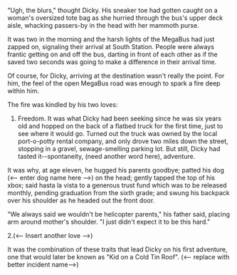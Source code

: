 "Ugh, the blurs," thought Dicky. His sneaker toe had gotten caught on a woman's oversized tote bag as she hurried through the bus's upper deck aisle, whacking passers-by in the head with her mammoth purse.

It was two in the morning and the harsh lights of the MegaBus had just zapped on, signaling their arrival at South Station. People were always frantic getting on and off the bus, darting in front of each other as if the saved two seconds was going to make a difference in their arrival time.

Of course, for Dicky, arriving at the destination wasn't really the point. For him, the feel of the open MegaBus road was enough to spark a fire deep within him.

The fire was kindled by his two loves:

 1. Freedom. It was what Dicky had been seeking since he was six years old and hopped on the back of a flatbed truck for the first time, just to see where it would go. Turned out the truck was owned by the local port-o-potty rental company, and only drove two miles down the street, stopping in a gravel, sewage-smelling parking lot. But still, Dicky had tasted it--spontaneity, (need another word here), adventure.

 It was why, at age eleven, he hugged his parents goodbye; patted his dog (<-- enter dog name here -->) on the head; gently tapped the top of his xbox; said hasta la vista to a generous trust fund which was to be released monthly, pending graduation from the sixth grade; and swung his backpack over his shoulder as he headed out the front door.

 "We always said we wouldn't be helicopter parents," his father said, placing arm around mother's shoulder. "I just didn't expect it to be this hard."

 2.(<-- Insert another love -->)

It was the combination of these traits that lead Dicky on his first adventure, one that would later be known as "Kid on a Cold Tin Roof".  (<-- replace with better incident name-->)
